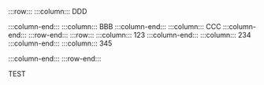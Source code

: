 :::row:::
  :::column:::
    DDD

  :::column-end:::
  :::column:::
    BBB
  :::column-end:::
  :::column:::
    CCC
  :::column-end:::
:::row-end:::
:::row:::
  :::column:::
    123
  :::column-end:::
  :::column:::
    234
  :::column-end:::
  :::column:::
    345

  :::column-end:::
:::row-end:::


TEST
